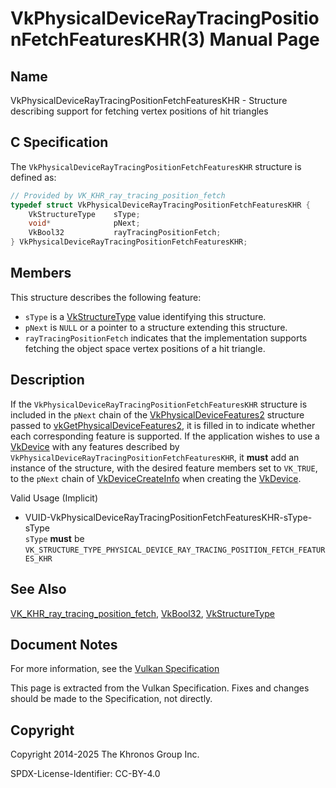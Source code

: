 # VkPhysicalDeviceRayTracingPositionFetchFeaturesKHR(3) Manual Page

## Name

VkPhysicalDeviceRayTracingPositionFetchFeaturesKHR - Structure describing support for fetching vertex positions of hit triangles



## [](#_c_specification)C Specification

The `VkPhysicalDeviceRayTracingPositionFetchFeaturesKHR` structure is defined as:

```c++
// Provided by VK_KHR_ray_tracing_position_fetch
typedef struct VkPhysicalDeviceRayTracingPositionFetchFeaturesKHR {
    VkStructureType    sType;
    void*              pNext;
    VkBool32           rayTracingPositionFetch;
} VkPhysicalDeviceRayTracingPositionFetchFeaturesKHR;
```

## [](#_members)Members

This structure describes the following feature:

- `sType` is a [VkStructureType](https://registry.khronos.org/vulkan/specs/latest/man/html/VkStructureType.html) value identifying this structure.
- `pNext` is `NULL` or a pointer to a structure extending this structure.
- []()`rayTracingPositionFetch` indicates that the implementation supports fetching the object space vertex positions of a hit triangle.

## [](#_description)Description

If the `VkPhysicalDeviceRayTracingPositionFetchFeaturesKHR` structure is included in the `pNext` chain of the [VkPhysicalDeviceFeatures2](https://registry.khronos.org/vulkan/specs/latest/man/html/VkPhysicalDeviceFeatures2.html) structure passed to [vkGetPhysicalDeviceFeatures2](https://registry.khronos.org/vulkan/specs/latest/man/html/vkGetPhysicalDeviceFeatures2.html), it is filled in to indicate whether each corresponding feature is supported. If the application wishes to use a [VkDevice](https://registry.khronos.org/vulkan/specs/latest/man/html/VkDevice.html) with any features described by `VkPhysicalDeviceRayTracingPositionFetchFeaturesKHR`, it **must** add an instance of the structure, with the desired feature members set to `VK_TRUE`, to the `pNext` chain of [VkDeviceCreateInfo](https://registry.khronos.org/vulkan/specs/latest/man/html/VkDeviceCreateInfo.html) when creating the [VkDevice](https://registry.khronos.org/vulkan/specs/latest/man/html/VkDevice.html).

Valid Usage (Implicit)

- [](#VUID-VkPhysicalDeviceRayTracingPositionFetchFeaturesKHR-sType-sType)VUID-VkPhysicalDeviceRayTracingPositionFetchFeaturesKHR-sType-sType  
  `sType` **must** be `VK_STRUCTURE_TYPE_PHYSICAL_DEVICE_RAY_TRACING_POSITION_FETCH_FEATURES_KHR`

## [](#_see_also)See Also

[VK\_KHR\_ray\_tracing\_position\_fetch](https://registry.khronos.org/vulkan/specs/latest/man/html/VK_KHR_ray_tracing_position_fetch.html), [VkBool32](https://registry.khronos.org/vulkan/specs/latest/man/html/VkBool32.html), [VkStructureType](https://registry.khronos.org/vulkan/specs/latest/man/html/VkStructureType.html)

## [](#_document_notes)Document Notes

For more information, see the [Vulkan Specification](https://registry.khronos.org/vulkan/specs/latest/html/vkspec.html#VkPhysicalDeviceRayTracingPositionFetchFeaturesKHR)

This page is extracted from the Vulkan Specification. Fixes and changes should be made to the Specification, not directly.

## [](#_copyright)Copyright

Copyright 2014-2025 The Khronos Group Inc.

SPDX-License-Identifier: CC-BY-4.0